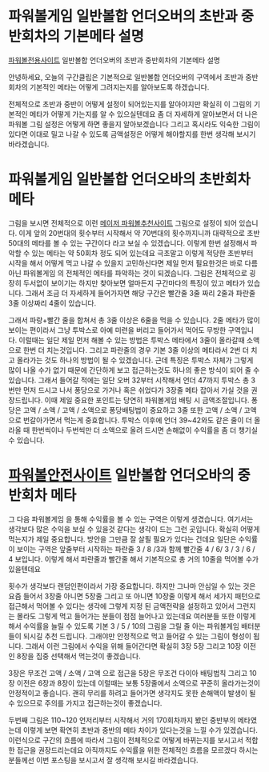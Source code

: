 # 파워볼게임 일반볼합 언더오버의 초반과 중반회차의 기본메타 설명

[파워볼전용사이트](https://appsolution.co/archives/22) 일반볼합 언더오버의 초반과 중반회차의 기본메타 설명

안녕하세요, 오늘의 구간클립은 기본적으로 일반볼합 언더오버의 구역에서
초반과 중반 회차의 기본적인 메타는 어떻게 그려지는지를 알아보도록 하겠습니다.

전체적으로 초반과 중반이 어떻게 설정이 되어있는지를 알아야지만
확실히 이 그림의 기본적인 메타가 어떻게 가는지를 알 수 있으실텐데요
좀 더 자세하게 알아보면서 더 나은 파워볼 그림 설정은 어떻게 하면 좋을지 알아보겠습니다
그리고 혹시라도 익숙한 그림이 있다면 이대로 밀고 나갈 수 있도록 금액설정은
어떻게 해야할지를 한번 생각해 보시기 바라겠습니다.

# 파워볼게임 일반볼합 언더오바의 초반회차 메타

그림을 보시면 전체적으로 이런 [메이저 파워볼추천사이트](https://pcbb.mx/?p=30)  그림으로 설정이 되어 있습니다.
이게 앞의 20번대의 횟수부터 시작해서 약 70번대의 횟수까지니까 
대략적으로 초반 50대의 메타를 볼 수 있는 구간이다 라고 보실 수 있겠습니다.
이렇게 한번 설정해서 파악할 수 있는 메타는 약 50회차 정도 되어 있는데요
극초말고 이렇게 적당한 초반부터 시작을 해서 어떻게 먹고 나갈 수 있을지 고민하신다면
제일 먼저 필요한것은 바로 다름아닌 파워볼게임 의 
전체적인 메타를 파악하는 것이 되겠습니다.
그림은 전체적으로 굉장히 두서없이 보이기는 하지만 찾아보면 얼마든지 
구간마다의 특징이 있고 메타가 있습니다.
그래서 조금 더 자세하게 들어가자면 해당 구간은 빨간줄 3줄 짜리 2줄과
파란줄 3줄 이상짜리 4줄이 있습니다.

그래서 파랑+빨간 줄을 합쳐서 총 3줄 이상은 6줄을 먹을 수 있습니다.
2줄 메타가 많이 보이는 편이라서 그냥 투박스로 아예 미련을 버리고 들어가서
먹어도 무방한 구역입니다.
이럴때는 일단 제일 먼저 해볼 수 있는 방법은 투박스 메타에서 3줄이 올라갈때
소액으로 한번 더 치는것입니다.
그리고 파란줄의 경우 기본 3줄 이상의 메타라서 2번 더 치고 올라가는 것도
하나의 방법이 될 수 있겠습니다.
근데 특징은 투박스 자체가 그렇게 많이 나올 수가 없기 때문에 간단하게 보고
접근하는것도 하나의 좋은 방식이 되어 줄 수 있습니다.
그래서 들어갈 적에는 일단 오버 32부터 시작해서 언더 47까지
투박스 총 3번만 먼저 드시고 나서 퐁당으로 가거나 혹은 쉬었다가 3장줄 메타 잡아서
가실 것을 권장드립니다.
이때 제일 중요한 포인트는 당연히 파워볼게임 배팅 시 금액조절입니다.
퐁당은 고액 / 소액 / 고액 / 소액으로 퐁당배팅법이 중요하고 
3줄 또한 고액 / 소액 / 고액으로 번갈아가면서 먹는게 중효합니다.
투박스 이후에 언더 39~42와도 같은 줄이 더 올라올 때 한번씩이나 두번씩만
더 소액으로 올려 드시면 손해없이 수익률을 좀 더 챙기실 수 있습니다.

#  [파워볼안전사이트](https://ist-contract.org/?p=32) 일반볼합 언더오바의 중반회차 메타

그 다음 파워볼게임 을 통해 수익률을 볼 수 있는 구역은 이렇게 생겼습니다.
여기서는 생각보다 많은 수익을 보실 수 있을것 같다는 생각이 드는 그런 곳입니다.
확실히 어떻게 먹는지가 제일 중요합니다.
방안을 그만큼 잘 살필 필요가 있다는 건데요 일단은 수익률이 보이는 구역은
앞줄부터 시작하는 파란줄 3 / 8  /3과 함께 빨간줄 4 / 6/ 3 / 3 / 6 / 4 보입니다.
이렇게 해서 파란줄과 빨간줄 해서 기본적으로 총 거의 10줄을 먹어볼 수가 있을텐데요

횟수가 생각보다 랜덤인편이라서 가장 중요합니다.
하지만 그나마 안심일 수 있는 것은 요즘 들어서 3장줄 아니면 5장줄 
그리고 또 아니면 10장줄 이렇게 해서 세가지 패턴으로 접근해서 먹어볼 수 있다는 생각에
그렇게 지정 된 금액전략을 설정하고 있어서 그런지는 몰라도 
그렇게 먹고 들어가는 분들이 점점 늘어나고 있는데요
여러분들 또한 이렇게 해서 수익률을 늘릴 수 있도록 기본 3 / 5 / 10의 그림을 그릴 줄 아는
파워볼게임 배터분들이 되시길 추천 드립니다.
그래야만 안정적으로 먹고 들어갈 수 있는 그림이 형성이 됩니다.
그래서 이런 그림에서 수익을 위해 들어간다면 확실히 3장 5장 그리고 10장 이전인
8장을 집중 선택해서 먹는것이 좋겠습니다.

3장은 무조건 고액 / 소액 / 고액 으로 접근을 5장은 무조건 다이아 배팅법칙
그리고 10장 이전은 6장과 8장이 있는데 이럴때는 보통 5장줄에서 소액으로
꾸준히 올라가는것이 안정적이고 좋습니다.
괜히 무리를 하려고 들어가면 생각지도 못한 손해액이 발생이 될 수 있으므로
주의를 가지고 접근하는것이 좋겠습니다.

두번째 그림은 110~120 언저리부터 시작해서 거의 170회차까지 봤던 
중반부의 메타였는데 이렇게 보면 확연히 초반과 중반의 메타 차이가 있다는것을
느낄 수가 있겠습니다.
이런식으로 구간의 흐름에 따라서 그림이 전체적으로 어떻게 바뀌는지를 보시고서
적합한 접근을 권장드리는데요 아직까지도 수익률을 위한 전체적인 흐름을 
모르겠다 하시는 분들께선 이번 포스팅을 보시고서 잘 생각해 보시길 바라겠습니다.
